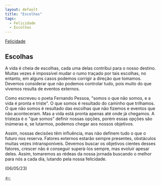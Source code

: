 ```yaml
---
layout: default
title: "Escolhas"
tags:
  - Felicidade
  - Escolhas
--- 
```




[Felicidade](./)

## Escolhas

A vida é cheia de escolhas, cada uma delas contribui para o nosso destino. Muitas vezes é impossível mudar o rumo traçado por tais escolhas, no entanto, em alguns casos podemos corrigir a direção que tomamos. Devemos considerar que não podemos controlar tudo, pois muito do que vivemos resulta de eventos externos.

Como escreveu o poeta Fernando Pessoa, "somos o que não somos, e a vida é pronta e triste". O que somos é resultado do caminho que trilhamos. O que não somos é resultado das escolhas que não fizemos e eventos que não aconteceram. Mas a vida está pronta apenas até onde já chegamos. A tristeza é o "que somos" definir nossas opções, porém essas opções são inúmeras e, se lutarmos, podemos chegar aos nossos objetivos.

Assim, nossas decisões têm influência, mas não definem tudo o que o futuro nos reserva. Fatores externos estarão sempre presentes, obstáculos muitas vezes intransponíveis. Devemos buscar os objetivos cientes desses fatores, crescer não é conseguir superá-los sempre, mas evoluir apesar deles. Assim, tomaremos as rédeas da nossa jornada buscando o melhor para nós a cada dia, lutando pela nossa felicidade.

(06/05/23)

[<--](./)